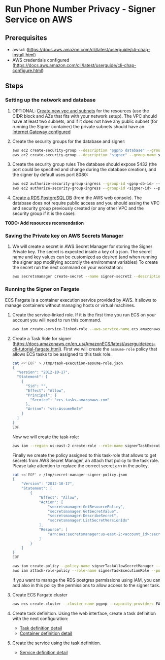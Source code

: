 # Run Phone Number Privacy - Signer Service on AWS

## Prerequisites

- awscli (https://docs.aws.amazon.com/cli/latest/userguide/cli-chap-install.html)
- AWS credentials configured (https://docs.aws.amazon.com/cli/latest/userguide/cli-chap-configure.html)

## Steps

### Setting up the network and database

1. OPTIONAL: [Create new vpc and subnets](https://docs.aws.amazon.com/directoryservice/latest/admin-guide/gsg_create_vpc.html) for the resources (use the CIDR block and AZs that fits with your network setup). The VPC should have at least two subnets, and if it does not have any public subnet (for running the Signer container) the private subnets should have an [Internet Gateway configured](https://docs.aws.amazon.com/vpc/latest/userguide/VPC_Internet_Gateway.html)

1. Create the security groups for the database and signer:

    ```bash
    aws ec2 create-security-group --description "pgpnp database" --group-name pgpnp-db --vpc-id <id>
    aws ec2 create-security-group --description "signer" --group-name signer --vpc-id <id>
    ```

1. Create the security group rules The database should expose 5432 (the port could be specified and change during the database creation), and the signer by default uses port 8080:

    ```bash
    aws ec2 authorize-security-group-ingress --group-id <gpnp-db-id> --protocol tcp --port 5432 --source-group sg-0a1064e7d9cba38a9
    aws ec2 authorize-security-group-ingress --group-id <signer-id> --protocol tcp --port 8080 --cidr 0.0.0.0/0
    ```

1. [Create a RDS PostgreSQL DB](https://docs.aws.amazon.com/AmazonRDS/latest/UserGuide/USER_CreateDBInstance.html) (from the AWS web console).
The database does not require public access and you should assing the VPC and security group previously created (or any other VPC and the security group if it is the case):

**TODO: Add resources recomendation**

### Saving the Private key on AWS Secrets Manager

1. We will create a secret in AWS Secret Manager for storing the Signer Private key. The secret is expected inside a key of a json. 
The secret name and key values can be customized as desired (and when running the signer app modifying accordly the environment variables)
To create the secret run the next command on your workstation:

    ```bash
    aws secretsmanager create-secret --name signer-secret2 --description "PGPNP Signer Secret" --secret-string '{"key":"<Signer private key>"}'`
    ```

### Running the Signer on Fargate

ECS Fargate is a container execution service provided by AWS. It allows to manage containers without managing hosts or virtual machines.

1. Create the service-linked role. If it is the first time you run ECS on your account you will need to run this command.

    ```bash
    aws iam create-service-linked-role --aws-service-name ecs.amazonaws.com
    ```

1. Create a Task Role for signer (https://docs.amazonaws.cn/en_us/AmazonECS/latest/userguide/ecs-cli-tutorial-fargate.html).
First we will create the `assume-role` policy that allows ECS tasks to be assigned to this task role. 

    ```bash
    cat <<'EOF' > /tmp/task-execution-assume-role.json
    {
      "Version": "2012-10-17",
      "Statement": [
        {
          "Sid": "",
          "Effect": "Allow",
          "Principal": {
            "Service": "ecs-tasks.amazonaws.com"
          },
          "Action": "sts:AssumeRole"
        }
      ]
    }
    EOF
    ```

    Now  we will create the task-role:

    ```bash
    aws iam --region us-east-2 create-role --role-name signerTaskExecutionRole --assume-role-policy-document file:///tmp/task-execution-assume-role.json
    ```

    Finally we create the policy assigned to this task-role that allows to get secrets from AWS Secret Manager, an attach that policy to the task role. Please take attention to replace the correct secret arn in the policy.

    ```bash
    cat <<'EOF' > /tmp/secret-manager-signer-policy.json
    {
        "Version": "2012-10-17",
        "Statement": [
            {
                "Effect": "Allow",
                "Action": [
                    "secretsmanager:GetResourcePolicy",
                    "secretsmanager:GetSecretValue",
                    "secretsmanager:DescribeSecret",
                    "secretsmanager:ListSecretVersionIds"
                ],
                "Resource": [
                    "arn:aws:secretsmanager:us-east-2:<account_id>:secret:<secret_id>"
                ]
            }
        ]
    }
    EOF

    aws iam create-policy --policy-name signerTaskAllowSecretManager --policy-document file:///tmp/secret-manager-signer-policy.json
    aws iam attach-role-policy --role-name signerTaskExecutionRole --policy-arn arn:aws:iam::<account_id>:policy/signerTaskAllowSecretManager
    ```

    If you want to manage the RDS postgres permissions using IAM, you can add also in this policy the permissions to allow access to the signer task.

1. Create ECS Fargate cluster

    ```bash
    aws ecs create-cluster --cluster-name pgpnp --capacity-providers FARGATE_SPOT --default-capacity-provider-strategy FARGATE_SPOT
    ```

1. Create task definition. Using the web interface, create a task definition with the next configuration:

    - [Task definition detail](./images/fargate-task-definition.png)
    - [Container definition detail](./images/fargate-container-definition.png)

1. Create the service using the task definition.

    - [Service definition detail](./images/ffargate-service-definition.png)
